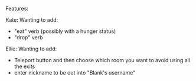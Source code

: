 Features:

Kate:
  Wanting to add:
  - "eat" verb (possibly with a hunger status)
  - "drop" verb

Ellie:
  Wanting to add:
  - Teleport button and then choose which room you want to avoid using all the exits
  - enter nickname to be out into "Blank's username"
